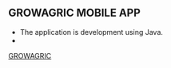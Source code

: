 ## GROWAGRIC MOBILE APP


- The application is development using Java.
- 
[GROWAGRIC](https://growagric.com/)
